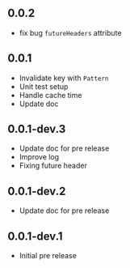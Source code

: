 ## 0.0.2

- fix bug `futureHeaders` attribute

## 0.0.1

- Invalidate key with `Pattern`
- Unit test setup
- Handle cache time
- Update doc

## 0.0.1-dev.3

- Update doc for pre release
- Improve log
- Fixing future header

## 0.0.1-dev.2

- Update doc for pre release

## 0.0.1-dev.1

- Initial pre release

